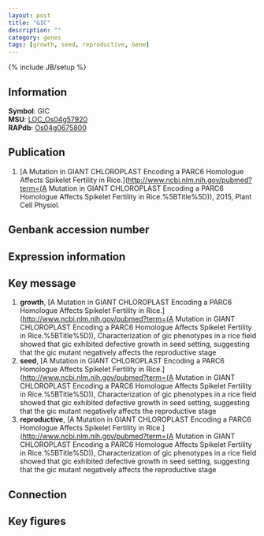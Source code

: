 ```yaml
---
layout: post
title: "GIC"
description: ""
category: genes
tags: [growth, seed, reproductive, Gene]
---
```

{% include JB/setup %}

## Information
__Symbol__: GIC  
__MSU__: [LOC_Os04g57920](http://rice.plantbiology.msu.edu/cgi-bin/ORF_infopage.cgi?orf=LOC_Os04g57920)  
__RAPdb__: [Os04g0675800](http://rapdb.dna.affrc.go.jp/viewer/gbrowse_details/irgsp1?name=Os04g0675800)  

## Publication
1. [A Mutation in GIANT CHLOROPLAST Encoding a PARC6 Homologue Affects Spikelet Fertility in Rice.](http://www.ncbi.nlm.nih.gov/pubmed?term=(A Mutation in GIANT CHLOROPLAST Encoding a PARC6 Homologue Affects Spikelet Fertility in Rice.%5BTitle%5D)), 2015, Plant Cell Physiol.

## Genbank accession number

## Expression information

## Key message
1. __growth__, [A Mutation in GIANT CHLOROPLAST Encoding a PARC6 Homologue Affects Spikelet Fertility in Rice.](http://www.ncbi.nlm.nih.gov/pubmed?term=(A Mutation in GIANT CHLOROPLAST Encoding a PARC6 Homologue Affects Spikelet Fertility in Rice.%5BTitle%5D)),  Characterization of gic phenotypes in a rice field showed that gic exhibited defective growth in seed setting, suggesting that the gic mutant negatively affects the reproductive stage
2. __seed__, [A Mutation in GIANT CHLOROPLAST Encoding a PARC6 Homologue Affects Spikelet Fertility in Rice.](http://www.ncbi.nlm.nih.gov/pubmed?term=(A Mutation in GIANT CHLOROPLAST Encoding a PARC6 Homologue Affects Spikelet Fertility in Rice.%5BTitle%5D)),  Characterization of gic phenotypes in a rice field showed that gic exhibited defective growth in seed setting, suggesting that the gic mutant negatively affects the reproductive stage
3. __reproductive__, [A Mutation in GIANT CHLOROPLAST Encoding a PARC6 Homologue Affects Spikelet Fertility in Rice.](http://www.ncbi.nlm.nih.gov/pubmed?term=(A Mutation in GIANT CHLOROPLAST Encoding a PARC6 Homologue Affects Spikelet Fertility in Rice.%5BTitle%5D)),  Characterization of gic phenotypes in a rice field showed that gic exhibited defective growth in seed setting, suggesting that the gic mutant negatively affects the reproductive stage

## Connection

## Key figures


